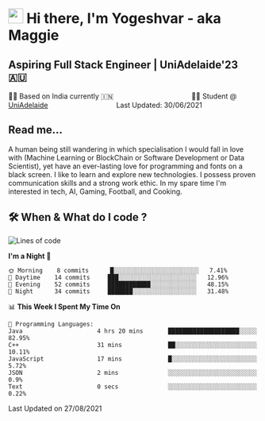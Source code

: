 <h1><img src="https://emojis.slackmojis.com/emojis/images/1531849430/4246/blob-sunglasses.gif?1531849430" width="30"/> Hi there, I'm Yogeshvar - aka Maggie</h1>

## Aspiring Full Stack Engineer | UniAdelaide'23 🇦🇺  
🏂🏻  Based on India currently 🇮🇳 &nbsp;&nbsp;&nbsp;&nbsp;&nbsp;&nbsp;&nbsp;&nbsp;&nbsp;&nbsp;&nbsp;&nbsp;&nbsp;&nbsp;&nbsp;&nbsp;&nbsp;&nbsp;&nbsp;&nbsp;&nbsp;&nbsp;&nbsp;&nbsp;&nbsp;&nbsp;&nbsp;&nbsp;&nbsp;&nbsp;&nbsp;&nbsp;&nbsp;&nbsp;&nbsp;&nbsp;&nbsp;&nbsp;&nbsp;👨‍💻 Student @ [UniAdelaide](https://www.adelaide.edu.au)   &nbsp;&nbsp;&nbsp;&nbsp;&nbsp;&nbsp;&nbsp;&nbsp;&nbsp;&nbsp;&nbsp;&nbsp;&nbsp;&nbsp;&nbsp;&nbsp;&nbsp;&nbsp;&nbsp;&nbsp;&nbsp;&nbsp;&nbsp;&nbsp;&nbsp;&nbsp;&nbsp;&nbsp;&nbsp;&nbsp;&nbsp;&nbsp; &nbsp;Last Updated: 30/06/2021

## Read me...

A human being still wandering in which specialisation I would fall in love with (Machine Learning or BlockChain or Software Development or Data Scientist), yet have an ever-lasting love for programming and fonts on a black screen. I like to learn and explore new technologies. I possess proven communication skills and a strong work ethic. In my spare time I'm interested in tech, AI, Gaming, Football, and Cooking.

## 🛠 When & What do I code ?  

<!--START_SECTION:waka-->
![Lines of code](https://img.shields.io/badge/From%20Hello%20World%20I%27ve%20Written-46979%20lines%20of%20code-blue)

**I'm a Night 🦉** 

```text
🌞 Morning    8 commits      █░░░░░░░░░░░░░░░░░░░░░░░░   7.41% 
🌆 Daytime    14 commits     ███░░░░░░░░░░░░░░░░░░░░░░   12.96% 
🌃 Evening    52 commits     ████████████░░░░░░░░░░░░░   48.15% 
🌙 Night      34 commits     ███████░░░░░░░░░░░░░░░░░░   31.48%

```


📊 **This Week I Spent My Time On** 

```text
💬 Programming Languages: 
Java                     4 hrs 20 mins       ████████████████████░░░░░   82.95% 
C++                      31 mins             ██░░░░░░░░░░░░░░░░░░░░░░░   10.11% 
JavaScript               17 mins             █░░░░░░░░░░░░░░░░░░░░░░░░   5.72% 
JSON                     2 mins              ░░░░░░░░░░░░░░░░░░░░░░░░░   0.9% 
Text                     0 secs              ░░░░░░░░░░░░░░░░░░░░░░░░░   0.22%

```


 Last Updated on 27/08/2021
<!--END_SECTION:waka-->
